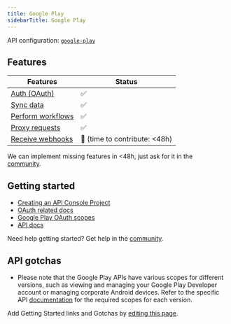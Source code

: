 ```yaml
---
title: Google Play
sidebarTitle: Google Play
---
```


API configuration: [`google-play`]()

## Features

| Features | Status |
| - | - |
| [Auth (OAuth)](/integrate/guides/authorize-an-api) | ✅ |
| [Sync data](/integrate/guides/sync-data-from-an-api) | ✅ |
| [Perform workflows](/integrate/guides/perform-workflows-with-an-api) | ✅ |
| [Proxy requests](/integrate/guides/proxy-requests-to-an-api) | ✅ |
| [Receive webhooks](/integrate/guides/receive-webhooks-from-an-api) | 🚫 (time to contribute: &lt;48h) |

We can implement missing features in &lt;48h, just ask for it in the [community]().

## Getting started

-   [Creating an API Console Project](https://developers.google.com/android-publisher/authorization#creating_an_apis_console_project)
-   [OAuth related docs](https://developers.google.com/android-publisher/authorization)
-   [Google Play OAuth scopes](https://developers.google.com/identity/protocols/oauth2/scopes#androidpublisher)
-   [API docs](https://developers.google.com/android-publisher)

Need help getting started? Get help in the [community]().

## API gotchas

-   Please note that the Google Play APIs have various scopes for different versions, such as viewing and managing your Google Play Developer account or managing corporate Android devices. Refer to the specific API [documentation](https://developers.google.com/identity/protocols/oauth2/scopes#androidpublisher) for the required scopes for each version.

Add Getting Started links and Gotchas by [editing this page]().
